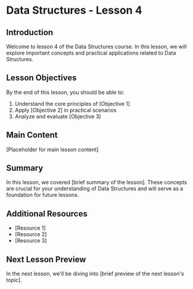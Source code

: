 # Data Structures - Lesson 4

## Introduction

Welcome to lesson 4 of the Data Structures course. In this lesson, we will explore important concepts and practical applications related to Data Structures.

## Lesson Objectives

By the end of this lesson, you should be able to:
1. Understand the core principles of [Objective 1]
2. Apply [Objective 2] in practical scenarios
3. Analyze and evaluate [Objective 3]

## Main Content

[Placeholder for main lesson content]

## Summary

In this lesson, we covered [brief summary of the lesson]. These concepts are crucial for your understanding of Data Structures and will serve as a foundation for future lessons.

## Additional Resources

- [Resource 1]
- [Resource 2]
- [Resource 3]

## Next Lesson Preview

In the next lesson, we'll be diving into [brief preview of the next lesson's topic].
